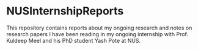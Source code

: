 # NUSInternshipReports

This repository contains reports about my ongoing research and notes on research papers I have been reading in my ongoing internship with Prof. Kuldeep Meel and his PhD student Yash Pote at NUS.

